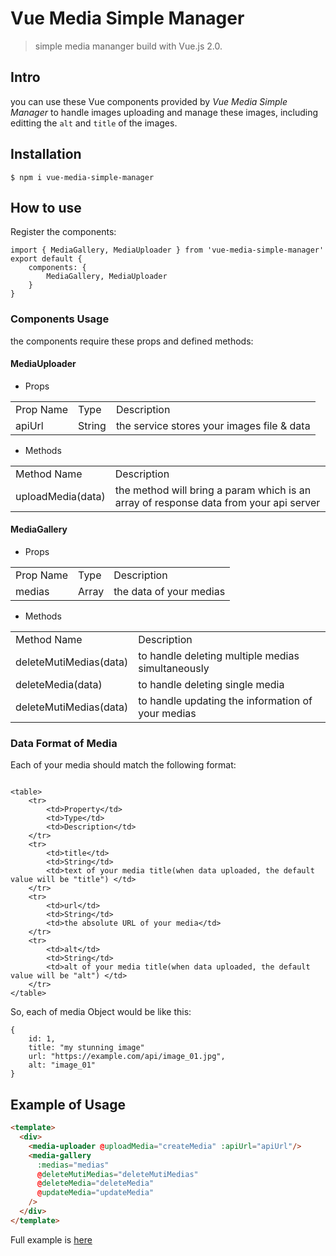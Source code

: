 # Vue Media Simple Manager

> simple media mananger build with Vue.js 2.0.

## Intro

you can use these Vue components provided by *Vue Media Simple Manager* to handle images uploading and manage these images, including editting the `alt` and `title` of the images.


## Installation

```
$ npm i vue-media-simple-manager
```

## How to use

Register the components:
```
import { MediaGallery, MediaUploader } from 'vue-media-simple-manager'
export default {
    components: {
        MediaGallery, MediaUploader
    }
}
```

### Components Usage

the components require these props and defined methods:

#### MediaUploader

* Props
<table>
    <tr>
        <td>Prop Name</td>
        <td>Type</td>
        <td>Description</td>
    </tr>
    <tr>
        <td>apiUrl</td>
        <td>String</td>
        <td>the service stores your images file & data</td>
    </tr>
</table>

* Methods
<table>
    <tr>
        <td>Method Name</td>
        <td>Description</td>
    </tr>
    <tr>
        <td>uploadMedia(data)</td>
        <td>the method will bring a param which is an array of response data from your api server</td>
    </tr>
</table>

#### MediaGallery

* Props
<table>
    <tr>
        <td>Prop Name</td>
        <td>Type</td>
        <td>Description</td>
    </tr>
    <tr>
        <td>medias</td>
        <td>Array</td>
        <td>the data of your medias</td>
    </tr>
</table>

* Methods
<table>
    <tr>
        <td>Method Name</td>
        <td>Description</td>
    </tr>
    <tr>
        <td>deleteMutiMedias(data)</td>
        <td>
            to handle deleting multiple medias simultaneously
        </td>
    </tr>
    <tr>
        <td>deleteMedia(data)</td>
        <td>
            to handle deleting single media
        </td>
    </tr>
    <tr>
        <td>deleteMutiMedias(data)</td>
        <td>
            to handle updating the information of your medias 
        </td>
    </tr>
</table>

### Data Format of Media

Each of your media should match the following format:

```

<table>
    <tr>
        <td>Property</td>
        <td>Type</td>
        <td>Description</td>
    </tr>
    <tr>
        <td>title</td>
        <td>String</td>
        <td>text of your media title(when data uploaded, the default value will be "title") </td>
    </tr>
    <tr>
        <td>url</td>
        <td>String</td>
        <td>the absolute URL of your media</td>
    </tr>
    <tr>
        <td>alt</td>
        <td>String</td>
        <td>alt of your media title(when data uploaded, the default value will be "alt") </td>
    </tr>
</table>
```

So, each of media Object would be like this:
```
{
    id: 1,
    title: "my stunning image"
    url: "https://example.com/api/image_01.jpg",
    alt: "image_01"
}

```


## Example of Usage

``` html
<template>
  <div>
    <media-uploader @uploadMedia="createMedia" :apiUrl="apiUrl"/>
    <media-gallery
      :medias="medias"
      @deleteMutiMedias="deleteMutiMedias"
      @deleteMedia="deleteMedia"
      @updateMedia="updateMedia"
    />
  </div>
</template>

```

Full example is [here](https://github.com/linxinemily/vue-media-simple-manager/blob/master/src/index.vue)

